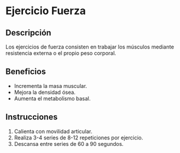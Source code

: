 # Ejercicio Fuerza

## Descripción
Los ejercicios de fuerza consisten en trabajar los músculos mediante resistencia externa o el propio peso corporal.

## Beneficios
- Incrementa la masa muscular.
- Mejora la densidad ósea.
- Aumenta el metabolismo basal.

## Instrucciones
1. Calienta con movilidad articular.
2. Realiza 3-4 series de 8-12 repeticiones por ejercicio.
3. Descansa entre series de 60 a 90 segundos.